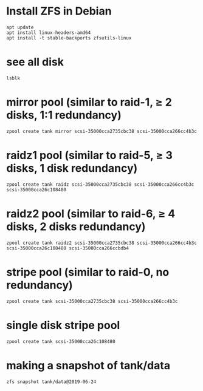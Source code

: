 # Install ZFS in Debian
    apt update
    apt install linux-headers-amd64
    apt install -t stable-backports zfsutils-linux

# see all disk 
    lsblk


# mirror pool (similar to raid-1, ≥ 2 disks, 1:1 redundancy)
    zpool create tank mirror scsi-35000cca2735cbc38 scsi-35000cca266cc4b3c

    
# raidz1 pool (similar to raid-5, ≥ 3 disks, 1 disk redundancy)
    zpool create tank raidz scsi-35000cca2735cbc38 scsi-35000cca266cc4b3c scsi-35000cca26c108480

    
# raidz2 pool (similar to raid-6, ≥ 4 disks, 2 disks redundancy)
    zpool create tank raidz2 scsi-35000cca2735cbc38 scsi-35000cca266cc4b3c scsi-35000cca26c108480 scsi-35000cca266ccbdb4

    
# stripe pool (similar to raid-0, no redundancy)
    zpool create tank scsi-35000cca2735cbc38 scsi-35000cca266cc4b3c

   
# single disk stripe pool
    zpool create tank scsi-35000cca26c108480

# making a snapshot of tank/data
    zfs snapshot tank/data@2019-06-24

    
